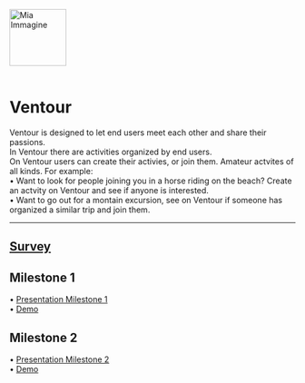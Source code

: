 <img src="http://ventour.sicuroweb.com/assets/images/logo_big.png" height="100" alt="Mia Immagine"> <br>  <br>
<h1>Ventour</h1>
Ventour is designed to let end users meet each other and share their passions. <br>
In Ventour there are activities organized by end users. <br>
On Ventour users can create their activies, or join them. Amateur actvites of all kinds. For example: <br>
• Want to look for people joining you in a horse riding on the beach? Create an actvity on Ventour and see if anyone is interested.<br>
• Want to go out for a montain excursion, see on Ventour if someone has organized a similar trip and join them.
<hr>
<h2><a href="https://docs.google.com/forms/d/e/1FAIpQLScYIHKRi8NIOKMgBBogwFJn2aGNvppBokbAni-Es5e0RFHxww/viewform?c=0&w=1">Survey</a><br></h2>
<h2>Milestone 1</h2>
• <a href="http://ventour.sicuroweb.com/assets/Slide-Ventour-M1-Final.pdf">Presentation Milestone 1</a><br>
• <a href="http://ventour.altervista.org">Demo</a>


<h2>Milestone 2</h2>
• <a href="http://ventour.sicuroweb.com/assets/milestone2_finale.pdf">Presentation Milestone 2</a><br>
• <a href="http://ventour.sicuroweb.com">Demo</a>
